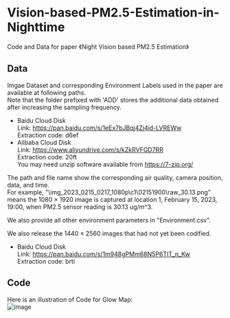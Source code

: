 # Vision-based-PM2.5-Estimation-in-Nighttime
Code and Data for paper 《Night Vision based PM2.5 Estimation》

## Data
Imgae Dataset and corresponding Environment Labels used in the paper are available at following paths.  
   Note that the folder prefixed with 'ADD' stores the additional data obtained after increasing the sampling frequency.  
- Baidu Cloud Disk  
   Link: https://pan.baidu.com/s/1eEx7bJBqj4Zj4id-LVREWw  
   Extraction code: d6ef  
- Alibaba Cloud Disk  
   Link: https://www.aliyundrive.com/s/kZkRVFGD7RR  
   Extraction code: 20ft  
   You may need unzip software available from https://7-zip.org/
   
The path and file name show the corresponding air quality, camera position, data, and time.  
For example, "\img_2023_0215_0217_1080p\c1\02151900\raw_30.13.png" means the 1080 × 1920 image is captured at location 1, February 15, 2023, 19:00, when PM2.5 sensor reading is 30.13 ug/m^3.

We also provide all other environment parameters in "Environment.csv".

We also release the 1440 × 2560 images that had not yet been codified.  
- Baidu Cloud Disk  
   Link: https://pan.baidu.com/s/1m948gPMm68N5P6TIT_n_Kw  
   Extraction code: brti  
## Code
Here is an illustration of Code for Glow Map:  
![image](https://github.com/Kaihua-Zhang/Vision-based-PM2.5-Estimation-in-Nighttime/blob/main/Features.png)

   
